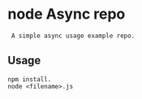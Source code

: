 # node Async repo
     A simple async usage example repo.

## Usage
    npm install.
    node <filename>.js
    
